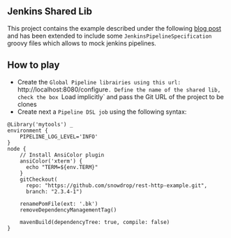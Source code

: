 ## Jenkins Shared Lib

This project contains the example described under the following [blog post](https://itnext.io/how-to-build-your-own-jenkins-shared-library-9dc129db260c)
and has been extended to include some `JenkinsPipelineSpecification` groovy files which allows to mock jenkins pipelines.

## How to play

- Create the `Global Pipeline librairies using this url: `http://localhost:8080/configure`. Define the name of the shared lib, check the box `Load implicitly`
  and pass the Git URL of the project to be clones
- Create next a `Pipeline DSL job` using the following syntax:
```
@Library('mytools') _
environment {
    PIPELINE_LOG_LEVEL='INFO'
}
node { 
    // Install AnsiColor plugin
    ansiColor('xterm') {
      echo "TERM=${env.TERM}"
    }
    gitCheckout(
      repo: "https://github.com/snowdrop/rest-http-example.git",
      branch: "2.3.4-1")
    
    renamePomFile(ext: '.bk')
    removeDependencyManagementTag()
    
    mavenBuild(dependencyTree: true, compile: false)
}
```